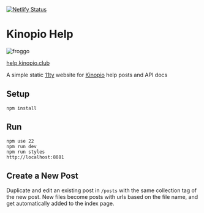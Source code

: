 [![Netlify Status](https://api.netlify.com/api/v1/badges/02be71fd-867f-4bfb-b000-9ff43f76a2e3/deploy-status)](https://app.netlify.com/sites/kinopio-help/deploys)

# Kinopio Help

![froggo](https://help.kinopio.club/assets/froggo.png)

[help.kinopio.club](https://help.kinopio.club)

A simple static [11ty](https://www.11ty.io/docs/usage/) website for [Kinopio](https://kinopio.club) help posts and API docs

## Setup

	npm install

## Run

	npm use 22
	npm run dev
	npm run styles
	http://localhost:8081

## Create a New Post

Duplicate and edit an existing post in `/posts` with the same collection tag of the new post. New files become posts with urls based on the file name, and get automatically added to the index page.
